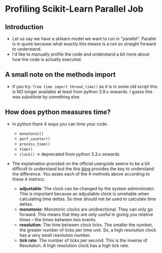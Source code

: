 # Profiling Scikit-Learn Parallel Job

## Introduction
- Let us say we have a sklearn model we want to run in "parallel". Parallel is in quote because what exactly this means is a not so straight forward to understand.
- I'd like to manually profile the code and understand a bit more about how the code is actually executed.

## A small note on the methods import
- If you try: `from time import thread_time()` as it is in some old script this is NO longer available at least from python 3.9.x onwards. I guess this was substitute by something else.


## How does python measures time?
- In python there 4 ways you can time your code.
  - `monotonic()`
  - `perf_counter()`
  - `process_time()`
  - `time()`
  - `clock()` -> deprecated from python 3.3.x onwards

- The explaination provided on the official userguide seems to be a bit difficult to understand but the this [blog](https://www.webucator.com/article/python-clocks-explained/) provides the key to understand the difference. You asses each of the 4 methods above according to these 4 metrics:
  - **adjustable**: The clock can be changed by the system administrator. This is important because an adjustable clock is unreliable when calculating time deltas. 
    So time should not be used to calculate time deltas.
  - **monotonic**: Monotonic clocks are unidirectional. They can only go forward. This means that they are only useful in giving you relative times – the times between two events.
  - **resolution**: The time between clock ticks. The smaller the number, the greater number of ticks per time unit. So, a high resolution clock has a very small resolution number.
  - **tick rate**: The number of ticks per second. This is the inverse of Resolution. A high resolution clock has a high tick rate.



